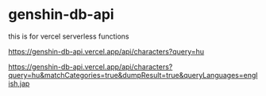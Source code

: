 # genshin-db-api
 
this is for vercel serverless functions

https://genshin-db-api.vercel.app/api/characters?query=hu


https://genshin-db-api.vercel.app/api/characters?query=hu&matchCategories=true&dumpResult=true&queryLanguages=english,jap
